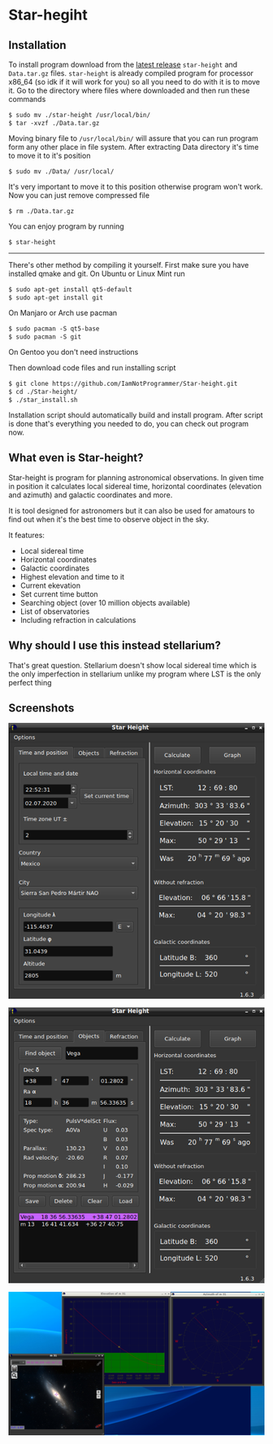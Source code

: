 # Star-hegiht


## Installation

To install program download from the [latest release](https://github.com/IamNotProgrammer/Star-height/releases) `star-height` and `Data.tar.gz` files. `star-height` is already compiled program for processor x86_64 (so idk if it will work for you) so all you need to do with it is to move it. Go to the directory where files where downloaded and then run these commands

    $ sudo mv ./star-height /usr/local/bin/
    $ tar -xvzf ./Data.tar.gz

Moving binary file to `/usr/local/bin/` will assure that you can run program form any other place in file system. After extracting Data directory it's time to move it to it's position

    $ sudo mv ./Data/ /usr/local/

It's very important to move it to this position otherwise program won't work. Now you can just remove compressed file

    $ rm ./Data.tar.gz

You can enjoy program by running

    $ star-height

***
There's other method by compiling it yourself. First make sure you have installed qmake and git. On Ubuntu or Linux Mint run

    $ sudo apt-get install qt5-default
    $ sudo apt-get install git

On Manjaro or Arch use pacman

    $ sudo pacman -S qt5-base
    $ sudo pacman -S git

On Gentoo you don't need instructions

Then download code files and run installing script

    $ git clone https://github.com/IamNotProgrammer/Star-height.git
    $ cd ./Star-height/
    $ ./star_install.sh 

Installation script should automatically build and install program. After script is done that's everything you needed to do, you can check out program now.

## What even is Star-height?

Star-height is program for planning astronomical observations.
In given time in position it calculates local sidereal time,
horizontal coordinates (elevation and azimuth) and galactic coordinates and more.

It is tool designed for astronomers but it can also be used for amatours to find out when it's the best time
to observe object in the sky.

It features:

* Local sidereal time
* Horizontal coordinates
* Galactic coordinates
* Highest elevation and time to it
* Current ekevation
* Set current time button
* Searching object (over 10 million objects available)
* List of observatories
* Including refraction in calculations

## Why should I use this instead stellarium?

That's great question. Stellarium doesn't show local sidereal time which is the only imperfection in stellarium unlike my program where LST is the only perfect thing

## Screenshots

 ![alt text](https://raw.githubusercontent.com/IamNotProgrammer/Star-height/master/screenshots/Screenshot_20200702_225316.png)
 
 
 ![alt text](https://raw.githubusercontent.com/IamNotProgrammer/Star-height/master/screenshots/Screenshot_20200702_230304.png)
 
 
 ![alt text](https://raw.githubusercontent.com/IamNotProgrammer/Star-height/master/screenshots/Screenshot_20200702_225617.png)
